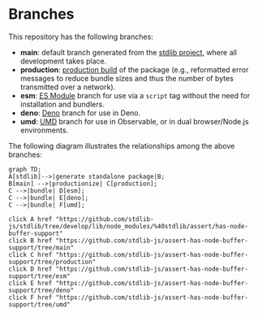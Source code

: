 <!--

@license Apache-2.0

Copyright (c) 2022 The Stdlib Authors.

Licensed under the Apache License, Version 2.0 (the "License");
you may not use this file except in compliance with the License.
You may obtain a copy of the License at

    http://www.apache.org/licenses/LICENSE-2.0

Unless required by applicable law or agreed to in writing, software
distributed under the License is distributed on an "AS IS" BASIS,
WITHOUT WARRANTIES OR CONDITIONS OF ANY KIND, either express or implied.
See the License for the specific language governing permissions and
limitations under the License.

-->

# Branches

This repository has the following branches:

-   **main**: default branch generated from the [stdlib project][stdlib-url], where all development takes place.
-   **production**: [production build][production-url] of the package (e.g., reformatted error messages to reduce bundle sizes and thus the number of bytes transmitted over a network).
-   **esm**: [ES Module][esm-url] branch for use via a `script` tag without the need for installation and bundlers.
-   **deno**: [Deno][deno-url] branch for use in Deno.
-   **umd**: [UMD][umd-url] branch for use in Observable, or in dual browser/Node.js environments.

The following diagram illustrates the relationships among the above branches:

```mermaid
graph TD;
A[stdlib]-->|generate standalone package|B;
B[main] -->|productionize| C[production];
C -->|bundle| D[esm];
C -->|bundle| E[deno];
C -->|bundle| F[umd];

click A href "https://github.com/stdlib-js/stdlib/tree/develop/lib/node_modules/%40stdlib/assert/has-node-buffer-support"
click B href "https://github.com/stdlib-js/assert-has-node-buffer-support/tree/main"
click C href "https://github.com/stdlib-js/assert-has-node-buffer-support/tree/production"
click D href "https://github.com/stdlib-js/assert-has-node-buffer-support/tree/esm"
click E href "https://github.com/stdlib-js/assert-has-node-buffer-support/tree/deno"
click F href "https://github.com/stdlib-js/assert-has-node-buffer-support/tree/umd"
```

[stdlib-url]: https://github.com/stdlib-js/stdlib/tree/develop/lib/node_modules/%40stdlib/assert/has-node-buffer-support
[production-url]: https://github.com/stdlib-js/assert-has-node-buffer-support/tree/production
[deno-url]: https://github.com/stdlib-js/assert-has-node-buffer-support/tree/deno
[umd-url]: https://github.com/stdlib-js/assert-has-node-buffer-support/tree/umd
[esm-url]: https://github.com/stdlib-js/assert-has-node-buffer-support/tree/esm